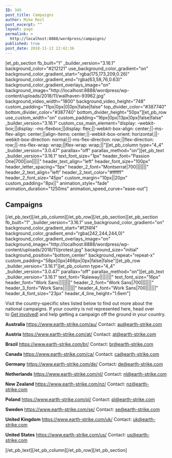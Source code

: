 ```yaml
---
ID: 345
post_title: Campaigns
author: Mike Rezl
post_excerpt: ""
layout: page
permalink: >
  http://localhost:8888/wordpress/campaigns/
published: true
post_date: 2018-11-13 22:42:36
---
```

[et_pb_section fb_built="1" _builder_version="3.16.1" background_color="#212121" use_background_color_gradient="on" background_color_gradient_start="rgba(175,173,209,0.26)" background_color_gradient_end="rgba(63,58,76,0.63)" background_color_gradient_overlays_image="on" background_image="http://localhost:8888/wordpress/wp-content/uploads/2018/11/wallhaven-93962.jpg" background_video_width="1800" background_video_height="748" custom_padding="11px|0px|0|0px|false|false" top_divider_color="#387740" bottom_divider_color="#387740" bottom_divider_height="50px"][et_pb_row use_custom_width="on" custom_padding="16px|0px|13px|0px|false|false" _builder_version="3.16.1" custom_css_main_element="display: -webkit-box;||display: -ms-flexbox;||display: flex;||-webkit-box-align: center;||-ms-flex-align: center;||align-items: center;||-webkit-box-orient: horizontal;||-webkit-box-direction: normal;||-ms-flex-direction: row;||flex-direction: row;||-ms-flex-wrap: wrap;||flex-wrap: wrap;||"][et_pb_column type="4_4" _builder_version="3.0.47" parallax="off" parallax_method="on"][et_pb_text _builder_version="3.16.1" text_font_size="1px" header_font="Passion One|700||on|||||" header_text_align="left" header_font_size="100px" header_letter_spacing="5px" header_2_font="Montserrat|700|||||||" header_2_text_align="left" header_2_text_color="#ffffff" header_2_font_size="45px" custom_margin="10px||20px" custom_padding="8px||" animation_style="fade" animation_duration="1250ms" animation_speed_curve="ease-out"]
<h2>Campaigns</h2>
[/et_pb_text][/et_pb_column][/et_pb_row][/et_pb_section][et_pb_section fb_built="1" _builder_version="3.16.1" use_background_color_gradient="on" background_color_gradient_start="#f2f4f4" background_color_gradient_end="rgba(242,244,244,0)" background_color_gradient_overlays_image="on" background_image="http://localhost:8888/wordpress/wp-content/uploads/2018/11/protest.jpg" background_size="initial" background_position="bottom_center" background_repeat="repeat-x" custom_padding="58px|0px|466px|0px|false|false"][et_pb_row _builder_version="3.16.1"][et_pb_column type="4_4" _builder_version="3.0.47" parallax="off" parallax_method="on"][et_pb_text _builder_version="3.16.1" text_font="Raleway||||||||" text_font_size="16px" header_font="Work Sans||||||||" header_2_font="Work Sans|700|||||||" header_3_font="Work Sans||||||||" header_4_font="Work Sans|700|||||||" header_4_font_size="23px" header_4_line_height="1.6em"]

Visit the country-specific sites listed below to find out more about the national campaigns. If your country is not represented here, head over to <a href="https://earth-strike.com/get-involved/">Get involved!</a> and help getting a campaign off the ground in your country.

<strong>Australia</strong>
<a href="https://www.earth-strike.com/au/">https://www.earth-strike.com/au/</a>
Contact: <a href="mailto:au@earth-strike.com">au@earth-strike.com</a>

<strong>Austria</strong>
<a href="https://www.earth-strike.com/at/">https://www.earth-strike.com/at/</a>
Contact: <a href="mailto:at@earth-strike.com">at@earth-strike.com</a>

<strong>Brazil</strong>
<a href="https://www.earth-strike.com/br/">https://www.earth-strike.com/br/</a>
Contact: <a href="mailto:br@earth-strike.com">br@earth-strike.com</a>

<strong>Canada</strong>
<a href="https://www.earth-strike.com/ca/">https://www.earth-strike.com/ca/</a>
Contact: <a href="mailto:ca@earth-strike.com">ca@earth-strike.com</a>

<strong>Germany</strong>
<a href="https://www.earth-strike.com/de/">https://www.earth-strike.com/de/</a>
Contact: <a href="mailto:de@earth-strike.com">de@earth-strike.com</a>

<strong>Netherlands</strong>
<a href="https://www.earth-strike.com/nl/">https://www.earth-strike.com/nl/</a>
Contact: <a href="mailto:nl@earth-strike.com">nl@earth-strike.com</a>

<strong>New Zealand</strong>
<a href="https://www.earth-strike.com/nz/">https://www.earth-strike.com/nz/</a>
Contact: <a href="mailto:nz@earth-strike.com">nz@earth-strike.com</a>

<strong>Poland</strong>
<a href="https://www.earth-strike.com/pl/">https://www.earth-strike.com/pl/</a>
Contact: <a href="mailto:pl@earth-strike.com">pl@earth-strike.com</a>

<strong>Sweden</strong>
<a href="https://www.earth-strike.com/se/">https://www.earth-strike.com/se/</a>
Contact: <a href="mailto:se@earth-strike.com">se@earth-strike.com</a>

<strong>United Kingdom</strong>
<a href="https://www.earth-strike.com/uk/">https://www.earth-strike.com/uk/</a>
Contact: <a href="mailto:uk@earth-strike.com">uk@earth-strike.com</a>

<strong>United States</strong>
<a href="https://www.earth-strike.com/us/">https://www.earth-strike.com/us/</a>
Contact: <a href="mailto:uk@earth-strike.com">us@earth-strike.com</a>

[/et_pb_text][/et_pb_column][/et_pb_row][/et_pb_section]